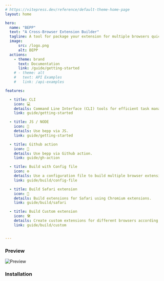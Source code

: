 ```yaml
---
# https://vitepress.dev/reference/default-theme-home-page
layout: home

hero:
  name: "BEPP"
  text: "A Cross-Browser Extension Builder"
  tagline: A tool for package your extension for multiple browsers quickly and easily (Including Safari)
  image:
      src: /logo.png
      alt: BEPP
  actions:
    - theme: brand
      text: Documentation
      link: /guide/getting-started
    # - theme: alt
    #   text: API Examples
    #   link: /api-examples

features:

  - title: CLI
    icon: 💻
    details: Command Line Interface (CLI) tools for efficient task management in the terminal.
    link: guide/getting-started

  - title: JS / NODE
    icon: 🚀
    details: Use bepp via JS.
    link: guide/getting-started

  - title: Github action
    icon: 🤖
    details: Use bepp via Github action.
    link: guide/gh-action

  - title: Build with Config file
    icon: ⚙️
    details: Use a configuration file to build multiple browser extensions.
    link: guide/build/config-file

  - title: Build Safari extension
    icon: 🧭
    details: Build extensions for Safari using Chromium extensions.
    link: guide/build/safari

  - title: Build Custom extension
    icon: 🛠️
    details: Create custom extensions for different browsers according to the specific project needs.
    link: guide/build/custom


---
```



<div class="home-custom">

### Preview

![Preview](/public/demo.gif)

### Installation

<!--@include: ./partials/installation.md-->

</div>

<!-- <div class="home-custom">

![HEADER](images/banner.png)

```bash
bepp init [options]
```

</div> -->
